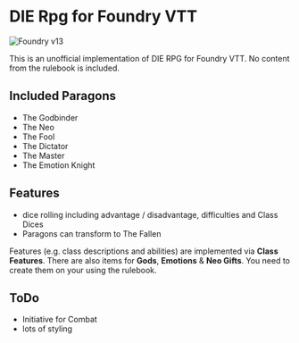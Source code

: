 # DIE Rpg for Foundry VTT

![Foundry v13](https://img.shields.io/badge/foundry-v13-green)

This is an unofficial implementation of DIE RPG for Foundry VTT. No content from the rulebook is included.

## Included Paragons

* The Godbinder
* The Neo
* The Fool
* The Dictator
* The Master
* The Emotion Knight

## Features

* dice rolling including advantage / disadvantage, difficulties and Class Dices
* Paragons can transform to The Fallen 

Features (e.g. class descriptions and abilities) are implemented via **Class Features**. There are also items for **Gods**, **Emotions** & **Neo Gifts**. You need to create them on your using the rulebook.

## ToDo

* Initiative for Combat
* lots of styling